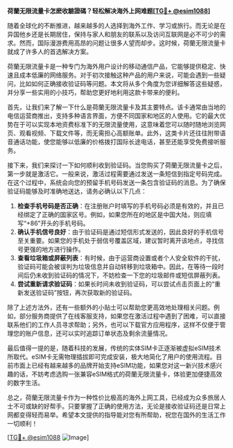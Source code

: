**荷蘭无限流量卡怎麽收驗證碼？轻松解决海外上网难题[[TG💪+ @esim1088](https://t.me/s/esim1088)]**

随着全球化的不断推进，越来越多的人选择到海外工作、学习或旅行。而无论是在异国他乡还是长期居住，保持与家人和朋友的联系以及访问互联网是必不可少的需求。然而，国际漫游费用高昂的问题让很多人望而却步。这时候，荷蘭无限流量卡就成了许多人的首选解决方案。

荷蘭无限流量卡是一种专门为海外用户设计的移动通信产品，它能够提供稳定、快速且成本低廉的网络服务。对于初次接触这种产品的用户来说，可能会遇到一些疑问，比如如何正确接收验证码等问题。本文将从多个角度为您详细解答这些疑惑，并分享一些实用的小技巧，帮助您更好地利用这款卡带来的便利。

首先，让我们来了解一下什么是荷蘭无限流量卡及其主要特点。该卡通常由当地的电信运营商推出，支持多种语言界面，方便不同国家和地区的人使用。它的最大优势在于可以实现本地资费标准下的无限流量使用，这意味着您可以随时随地浏览网页、观看视频、下载文件等，而无需担心高额账单。此外，这类卡片还往往附带语音通话功能，使您能够以低廉的价格拨打国际长途电话，甚至还能享受免费接听服务。

接下来，我们来探讨一下如何顺利收到验证码。当您购买了荷蘭无限流量卡之后，第一步就是激活它。一般来说，激活过程需要通过发送一条短信到指定号码完成。在这个过程中，系统会向您的预留手机号码发送一条包含验证码的消息。为了确保验证码能够及时准确地送达，请务必确认以下几点：

1. **检查手机号码是否正确**：在注册账户时填写的手机号码必须是有效的，并且已经绑定了正确的国家区号。例如，如果您所在的地区是中国大陆，则应填写“+86”开头的手机号码。
2. **确认手机信号良好**：由于验证码是通过短信形式发送的，因此良好的手机信号至关重要。如果您的手机处于弱信号覆盖区域，建议暂时离开该地点，寻找信号更强的地方进行操作。
3. **查看垃圾箱或屏蔽列表**：有时候，由于运营商设置或者个人安全软件的干扰，验证码可能会被误判为垃圾信息并自动转移到垃圾箱中。因此，在等待一段时间后仍未收到验证码的情况下，不妨检查一下您的垃圾邮件或短信屏蔽列表。
4. **尝试重新请求验证码**：如果长时间未收到验证码，可以尝试点击页面上的“重新发送验证码”按钮，再次获取新的验证码。

除了上述方法外，还有一些额外的小贴士可以帮助您更高效地处理相关问题。例如，部分服务商提供了在线客服支持，如果您在激活过程中遇到了困难，可以直接联系他们的工作人员寻求帮助；另外，也可以下载官方应用程序，这样不仅便于管理您的账户信息，还可以实时追踪订单状态及剩余流量情况。

最后值得一提的是，随着科技的发展，传统的实体SIM卡正逐渐被虚拟eSIM技术所取代。eSIM卡无需物理插拔即可完成安装，极大地简化了用户的使用流程。目前市面上已经有越来越多的品牌开始支持eSIM功能，如果您对这一新兴技术感兴趣的话，不妨考虑选购一张兼容eSIM格式的荷蘭无限流量卡，体验更加便捷高效的数字生活。

总之，荷蘭无限流量卡作为一种性价比极高的海外上网工具，已经成为众多旅居人士不可或缺的好帮手。只要掌握了正确的使用方法，无论是接收验证码还是日常上网都变得轻而易举。希望本文提供的指导能对您有所帮助，祝您在国外的生活工作一切顺利！

[[TG💪+ @esim1088](https://t.me/s/esim1088) ![Image](https://i.postimg.cc/4NQfJmqS/Snipaste-2025-05-13-00-14-12.png)]